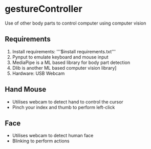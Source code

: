 # gestureController
Use of other body parts to control computer using computer vision

## Requirements
1. Install requirements: '''$install requirements.txt'''
2. Pynput to emulate keyboard and mouse input
3. MediaPipe is a ML based library for body part detection
4. Dlib is another ML based computer vision library]
5. Hardware: USB Webcam

## Hand Mouse
- Utilises webcam to detect hand to control the cursor
- Pinch your index and thumb to perform left-click

## Face
- Utilises webcam to detect human face
- Blinking to perform actions